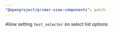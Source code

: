 ```yaml
---
"@openproject/primer-view-components": patch
---
```


Allow setting `test_selector` on select list options
